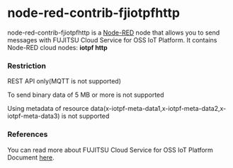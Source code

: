 # node-red-contrib-fjiotpfhttp
node-red-contrib-fjiotpfhttp is a <a href="http://nodered.org" target="_new">Node-RED</a> node that allows you to send messages with FUJITSU Cloud Service for OSS IoT Platform. 
It contains Node-RED cloud nodes: **iotpf http**

### Restriction
REST API only(MQTT is not supported)

To send binary data of 5 MB or more is not supported

Using metadata of resource data(x-iotpf-meta-data1,x-iotpf-meta-data2,x-iotpf-meta-data3) is not supported

### References
You can read more about FUJITSU Cloud Service for OSS IoT Platform Document [here](https://iot-docs.jp-east-1.paas.cloud.global.fujitsu.com/en/manual/).

